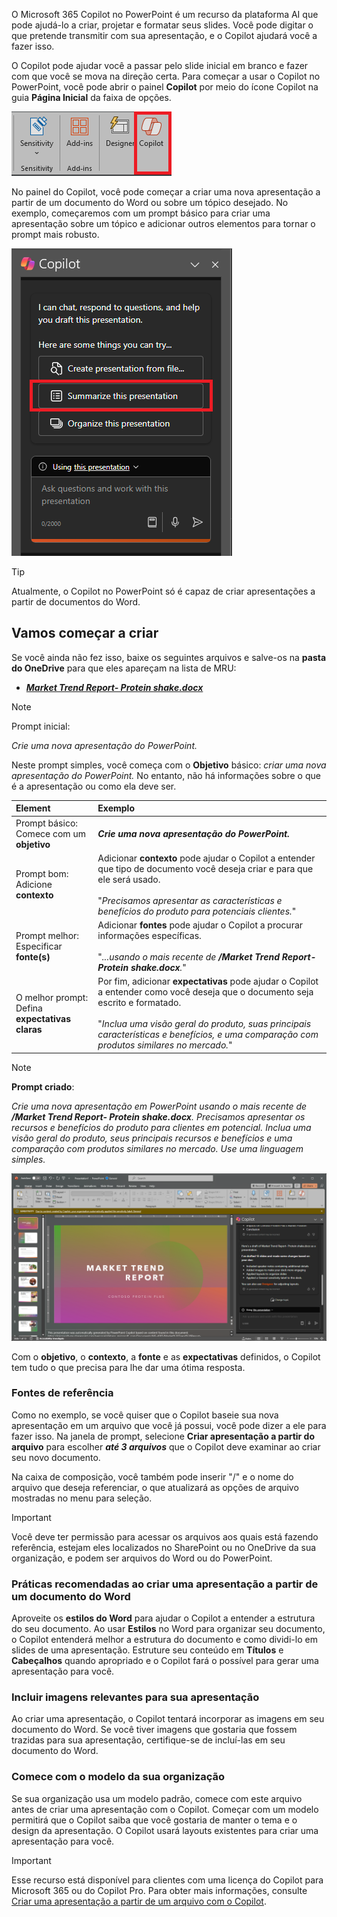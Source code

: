 O Microsoft 365 Copilot no PowerPoint é um recurso da plataforma AI que pode ajudá-lo a criar, projetar e formatar seus slides.  Você pode digitar o que pretende transmitir com sua apresentação, e o Copilot ajudará você a fazer isso. 

O Copilot pode ajudar você a passar pelo slide inicial em branco e fazer com que você se mova na direção certa. Para começar a usar o Copilot no PowerPoint, você pode abrir o painel **Copilot** por meio do ícone Copilot na guia **Página Inicial** da faixa de opções.

![Captura de tela do ícone do Copilot na faixa de opções do PowerPoint.](../media/copilot-ribbon-powerpoint.png)

No painel do Copilot, você pode começar a criar uma nova apresentação a partir de um documento do Word ou sobre um tópico desejado. No exemplo, começaremos com um prompt básico para criar uma apresentação sobre um tópico e adicionar outros elementos para tornar o prompt mais robusto.

![Captura de tela do painel do Copilot no PowerPoint na primeira abertura.](../media/copilot-pane-powerpoint.png)

> [!TIP]
> Atualmente, o Copilot no PowerPoint só é capaz de criar apresentações a partir de documentos do Word.

## Vamos começar a criar

Se você ainda não fez isso, baixe os seguintes arquivos e salve-os na **pasta do OneDrive** para que eles apareçam na lista de MRU:

- **_[Market Trend Report- Protein shake.docx](https://go.microsoft.com/fwlink/?linkid=2268827)_**

> [!NOTE]
> Prompt inicial:
>
> _Crie uma nova apresentação do PowerPoint._

Neste prompt simples, você começa com o **Objetivo** básico: _criar uma nova apresentação do PowerPoint._ No entanto, não há informações sobre o que é a apresentação ou como ela deve ser.

| Element | Exemplo |
| :------ | :------- |
| Prompt básico: <br>Comece com um **objetivo** | **_Crie uma nova apresentação do PowerPoint._** |
| Prompt bom: <br>Adicione **contexto** | Adicionar **contexto** pode ajudar o Copilot a entender que tipo de documento você deseja criar e para que ele será usado.<br><br>"_Precisamos apresentar as características e benefícios do produto para potenciais clientes._" |
| Prompt melhor: <br>Especificar **fonte(s)** | Adicionar **fontes** pode ajudar o Copilot a procurar informações específicas.<br><br>"_...usando o mais recente de **/Market Trend Report- Protein shake.docx**._" |
| O melhor prompt: <br>Defina **expectativas claras** | Por fim, adicionar **expectativas** pode ajudar o Copilot a entender como você deseja que o documento seja escrito e formatado.<br><br>"_Inclua uma visão geral do produto, suas principais características e benefícios, e uma comparação com produtos similares no mercado._" |

> [!NOTE]
> **Prompt criado**:
>
> _Crie uma nova apresentação em PowerPoint usando o mais recente de **/Market Trend Report- Protein shake.docx**. Precisamos apresentar os recursos e benefícios do produto para clientes em potencial. Inclua uma visão geral do produto, seus principais recursos e benefícios e uma comparação com produtos similares no mercado. Use uma linguagem simples._

[![Faça uma captura de tela dos resultados do prompt criado no documento de exemplo usando o Copilot no PowerPoint.](../media/copilot-draft-results-powerpoint.png)](../media/copilot-draft-results-powerpoint.png#lightbox)

Com o **objetivo**, o **contexto**, a **fonte** e as **expectativas** definidos, o Copilot tem tudo o que precisa para lhe dar uma ótima resposta.

### Fontes de referência

Como no exemplo, se você quiser que o Copilot baseie sua nova apresentação em um arquivo que você já possui, você pode dizer a ele para fazer isso. Na janela de prompt, selecione **Criar apresentação a partir do arquivo** para escolher **_até 3 arquivos_** que o Copilot deve examinar ao criar seu novo documento.

Na caixa de composição, você também pode inserir "/" e o nome do arquivo que deseja referenciar, o que atualizará as opções de arquivo mostradas no menu para seleção.

> [!IMPORTANT]
> Você deve ter permissão para acessar os arquivos aos quais está fazendo referência, estejam eles localizados no SharePoint ou no OneDrive da sua organização, e podem ser arquivos do Word ou do PowerPoint.

### Práticas recomendadas ao criar uma apresentação a partir de um documento do Word

Aproveite os **estilos do Word** para ajudar o Copilot a entender a estrutura do seu documento. Ao usar **Estilos** no Word para organizar seu documento, o Copilot entenderá melhor a estrutura do documento e como dividi-lo em slides de uma apresentação. Estruture seu conteúdo em **Títulos** e **Cabeçalhos** quando apropriado e o Copilot fará o possível para gerar uma apresentação para você.

### Incluir imagens relevantes para sua apresentação

Ao criar uma apresentação, o Copilot tentará incorporar as imagens em seu documento do Word. Se você tiver imagens que gostaria que fossem trazidas para sua apresentação, certifique-se de incluí-las em seu documento do Word.

### Comece com o modelo da sua organização

Se sua organização usa um modelo padrão, comece com este arquivo antes de criar uma apresentação com o Copilot. Começar com um modelo permitirá que o Copilot saiba que você gostaria de manter o tema e o design da apresentação. O Copilot usará layouts existentes para criar uma apresentação para você.

> [!IMPORTANT]
> Esse recurso está disponível para clientes com uma licença do Copilot para Microsoft 365 ou do Copilot Pro. Para obter mais informações, consulte [Criar uma apresentação a partir de um arquivo com o Copilot](https://support.microsoft.com/office/create-a-new-presentation-3222ee03-f5a4-4d27-8642-9c387ab4854d).